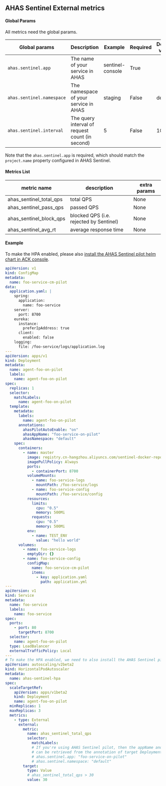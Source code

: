 ## AHAS Sentinel External metrics

#### Global Params

All metrics need the global params.

| Global params       | Description              | Example            | Required | Default value |
| ------------------- | ------------------------ | ------------------ | -------- | ------------- | 
| `ahas.sentinel.app` | The name of your service in AHAS | sentinel-console | True |  |
| `ahas.sentinel.namespace` | The namespace of your service in AHAS | staging | False | default |
| `ahas.sentinel.interval` | The query interval of request count (in second) | 5 | False | 10 |

Note that the `ahas.sentinel.app` is required, which should match the `project.name` property configured in AHAS Sentinel.

#### Metrics List

| metric name                  | description                               | extra params |
| ---------------------------- | ----------------------------------------- | ------------ |
| ahas_sentinel_total_qps             | total QPS                       | None         |
| ahas_sentinel_pass_qps             | passed QPS                       | None         |
| ahas_sentinel_block_qps              | blocked QPS (i.e. rejected by Sentinel)      | None         |
| ahas_sentinel_avg_rt              | average response time              | None         |

#### Example

To make the HPA enabled, please also [install the AHAS Sentinel pilot helm chart in ACK console](https://cs.console.aliyun.com/#/k8s/catalog/detail/incubator_ack-ahas-sentinel-pilot).

```yaml
apiVersion: v1
kind: ConfigMap
metadata:
  name: foo-service-cm-pilot
data:
  application.yaml: |
    spring:
      application:
        name: foo-service
    server:
      port: 8700
    eureka:
      instance:
        preferIpAddress: true
      client:
        enabled: false
    logging:
      file: /foo-service/logs/application.log
---
apiVersion: apps/v1
kind: Deployment
metadata:
  name: agent-foo-on-pilot
  labels:
    name: agent-foo-on-pilot
spec:
  replicas: 1
  selector:
    matchLabels:
      name: agent-foo-on-pilot
  template:
    metadata:
      labels:
        name: agent-foo-on-pilot
      annotations:
        ahasPilotAutoEnable: "on"
        ahasAppName: "foo-service-on-pilot"
        ahasNamespace: "default"
    spec:
      containers:
        - name: master
          image: registry.cn-hangzhou.aliyuncs.com/sentinel-docker-repo/foo-service:latest
          imagePullPolicy: Always
          ports:
            - containerPort: 8700
          volumeMounts:
            - name: foo-service-logs
              mountPath: /foo-service/logs
            - name: foo-service-config
              mountPath: /foo-service/config
          resources:
            limits:
              cpu: "0.5"
              memory: 500Mi
            requests:
              cpu: "0.5"
              memory: 500Mi
          env:
            - name: TEST_ENV
              value: "hello world"
      volumes:
        - name: foo-service-logs
          emptyDir: {}
        - name: foo-service-config
          configMap:
            name: foo-service-cm-pilot
            items:
              - key: application.yaml
                path: application.yml
---
apiVersion: v1
kind: Service
metadata:
  name: foo-service
  labels:
    name: foo-service
spec:
  ports:
    - port: 80
      targetPort: 8700
  selector:
    name: agent-foo-on-pilot
  type: LoadBalancer
  externalTrafficPolicy: Local
---
# To make the HPA enabled, we need to also install the AHAS Sentinel pilot helm chart in ACK console.
apiVersion: autoscaling/v2beta2
kind: HorizontalPodAutoscaler
metadata:
  name: ahas-sentinel-hpa
spec:
  scaleTargetRef:
    apiVersion: apps/v1beta2
    kind: Deployment
    name: agent-foo-on-pilot
  minReplicas: 1
  maxReplicas: 3
  metrics:
    - type: External
      external:
        metric:
          name: ahas_sentinel_total_qps
          selector:
            matchLabels:
            # If you're using AHAS Sentinel pilot, then the appName and namespace
            # can be retrieved from the annotation of target Deployment automatically.
            # ahas.sentinel.app: "foo-service-on-pilot"
            # ahas.sentinel.namespace: "default"
        target:
          type: Value
          # ahas_sentinel_total_qps > 30
          value: 30
```